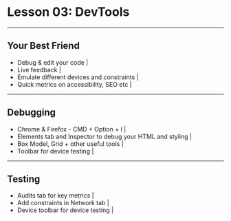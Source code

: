 # Lesson 03: DevTools

---

## Your Best Friend

- Debug & edit your code |
- Live feedback |
- Emulate different devices and constraints |
- Quick metrics on accessibility, SEO etc |

---

## Debugging

- Chrome & Firefox - CMD + Option + I |
- Elements tab and Inspector to debug your HTML and styling |
- Box Model, Grid + other useful tools |
- Toolbar for device testing |

---

## Testing

- Audits tab for key metrics |
- Add constraints in Network tab |
- Device toolbar for device testing |
